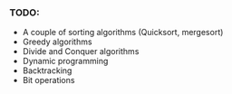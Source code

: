 ### TODO:

- A couple of sorting algorithms (Quicksort, mergesort)
- Greedy algorithms
- Divide and Conquer algorithms
- Dynamic programming
- Backtracking
- Bit operations
